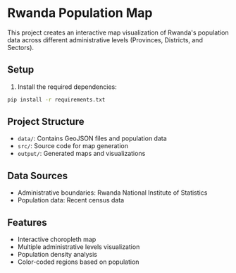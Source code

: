 # Rwanda Population Map

This project creates an interactive map visualization of Rwanda's population data across different administrative levels (Provinces, Districts, and Sectors).

## Setup

1. Install the required dependencies:

```bash
pip install -r requirements.txt
```

## Project Structure

- `data/`: Contains GeoJSON files and population data
- `src/`: Source code for map generation
- `output/`: Generated maps and visualizations

## Data Sources

- Administrative boundaries: Rwanda National Institute of Statistics
- Population data: Recent census data

## Features

- Interactive choropleth map
- Multiple administrative levels visualization
- Population density analysis
- Color-coded regions based on population
